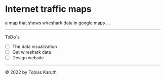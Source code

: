# Internet traffic maps 
a map that shows wireshark data in google maps ...

---

ToDo´s

- [ ] The data visualization
- [ ] Get wireshark data
- [ ] Design website 

---

<!-- copyright -->
© 2022 by Tobias Karuth
